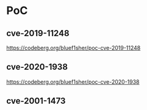
# PoC


## cve-2019-11248 
https://codeberg.org/bluef1sher/poc-cve-2019-11248

## cve-2020-1938
https://codeberg.org/bluef1sher/poc-cve-2020-1938

## cve-2001-1473

